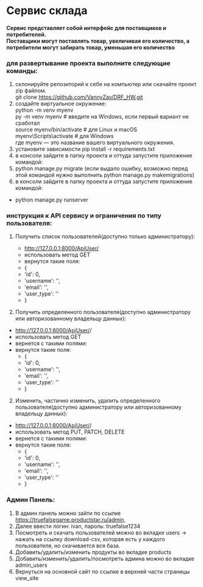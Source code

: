 # Сервис склада

#### Сервис представляет собой интерфейс для поставщиков и потребителей.<br/>Поставщики могут поставлять товар, увеличивая его количество, а потребители могут забирать товар, уменьшая его количество

### для развертывание проекта выполните следующие команды:
1. склонируйте репозиторий к себе на компьютер или скачайте проект zip файлом.<br/>
   git clone https://github.com/VannyZav/DRF_HW.git
2. создайте виртуальное окружение:<br/>
   python -m venv myenv<br/>
   py -m venv myenv   # введите на Windows, если первый вариант не сработал<br/>
   source myenv/bin/activate  # для Linux и macOS<br/>
   myenv\Scripts\activate     # для Windows<br/>
   где myenv — это название вашего виртуального окружения.<br/>
3. установите зависимости pip install -r requirements.txt
4. в консоли зайдите в папку проекта и оттуда запустите приложение командой:<br/>
5. python manage.py migrate (если выдало ошибку, возможно перед этой командой нужно выполнить python manage.py makemigrations) 
6. в консоли зайдите в папку проекта и оттуда запустите приложение командой:<br/>
- python manage.py runserver 

### инструкция к API сервису и ограничения по типу пользователя:

1. Получить список пользователей(доступно только администратору):<br/>
   - http://127.0.0.1:8000/ApiUser/
   - использовать метод GET
   - вернутся такие поля:
   - {
   -  'id': 0,
   -  'username': '',
   -  'email': '',
   -  'user_type': ''
   -  }

2. Получить определенного пользователя(доступно администратору или авторизованному владельцу данных):<br/>
- http://127.0.0.1:8000/ApiUser/<id>/
- использовать метод GET
- вернется с такими полями:
- вернутся такие поля:
   - {
   -  'id': 0,
   -  'username': '',
   -  'email': '',
   -  'user_type': ''
   -  }

2. Изменить, частично изменить, удалить определенного пользователя(доступно администратору или авторизованному владельцу данных):<br/>
- http://127.0.0.1:8000/ApiUser/<id>/
- использовать метод PUT, PATCH, DELETE
- вернется с такими полями:
- вернутся такие поля:
   - {
   -  'id': 0,
   -  'username': '',
   -  'email': '',
   -  'user_type': ''
   -  }

### Админ Панель:

1. В админ панель можно зайти по ссылке https://truefalsegame.productstar.ru/admin,
2. Далее ввести логин: ivan, пароль: truefalse1234
3. Посмотреть и скачать пользователей можно во вкладке users -> нажать на ссылку download-csv, которая есть у каждого пользователя, но скачивается вся база. 
4. Добавить/удалить/изменить продукты во вкладке products
5. Добавить/изменить/удалить/посмотреть админа можно во вкладке admin_users
6. Вернуться на основной сайт по ссылке в верхней части страницы view_site
